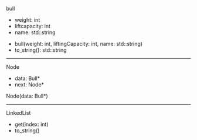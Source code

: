 bull

- weight: int
- liftcapacity: int
- name: std::string

+ bull(weight: int, liftingCapacity: int, name: std::string)
+ to_string(): std::string

-------------------------------------------------

Node 

- data: Bull*
- next: Node*

Node(data: Bull*)

-----------------------------------------------------

LinkedList

+ get(index: int)
+ to_string()